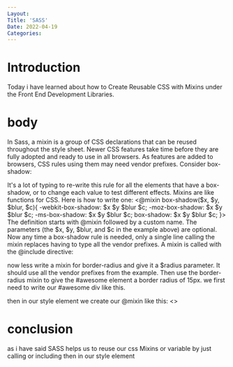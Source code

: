```yaml
---
Layout:
Title: 'SASS'
Date: 2022-04-19
Categories:
---
```


# Introduction

Today i have learned about how to Create Reusable CSS with Mixins
 under
the Front End Development Libraries.

# body
In Sass, a mixin is a group of CSS declarations that can be reused throughout the style sheet.
Newer CSS features take time before they are fully adopted and ready to use in all browsers. As features are added to browsers, CSS rules using them may need vendor prefixes. Consider box-shadow:
<div {
  -webkit-box-shadow: 0px 0px 4px #fff;
  -moz-box-shadow: 0px 0px 4px #fff;
  -ms-box-shadow: 0px 0px 4px #fff;
  box-shadow: 0px 0px 4px #fff;
}>

It's a lot of typing to re-write this rule for all the elements that have a box-shadow, or to change each value to test different effects. Mixins are like functions for CSS. Here is how to write one:
<@mixin box-shadow($x, $y, $blur, $c){ 
  -webkit-box-shadow: $x $y $blur $c;
  -moz-box-shadow: $x $y $blur $c;
  -ms-box-shadow: $x $y $blur $c;
  box-shadow: $x $y $blur $c;
}>
The definition starts with @mixin followed by a custom name. The parameters (the $x, $y, $blur, and $c in the example above) are optional. Now any time a box-shadow rule is needed, only a single line calling the mixin replaces having to type all the vendor prefixes. A mixin is called with the @include directive:
<div {
  @include box-shadow(0px, 0px, 4px, #fff);
}>

now less write a mixin for border-radius and give it a $radius parameter. It should use all the vendor prefixes from the example. Then use the border-radius mixin to give the #awesome element a border radius of 15px.
we first need to write our #awesome div like this.
<div id="awesome"></div>

then in our style element we create our @mixin like this:
<<style type='text/scss'>

  @mixin border-radius($radius){
    -webkit-border-radius:$radius;
    -moz-border-radius:$radius;
    -ms-border-radius:$radius;
    border-radius:$radius;
  }

  #awesome {
    width: 150px;
    height: 150px;
    background-color: green;
    @include border-radius(15px);
  }
</style>>

# conclusion 
as i have said SASS helps us to reuse our css Mixins or variable by just calling or including then
in our style element